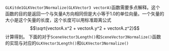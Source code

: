  `GLKitde1GLKVector3Normalize(GLKVector3 vectorA)`函数需要多点解释。这个函数的目的是返回一个与矢量A方向相同但是大小等于1.0的单位向量。一个矢量的大小是这个矢量的长度，这个长度可以用标准距离公式$$\sqrt{vectorA.x^2 + vectorA.y^2 + vectorA.z^2}$$计算得到。
 下面的对于`SceneVector3Length()`和`SceneVector3Normalize()`函数的实现与对应的`GLKVector3Length()`和`GLKVector3Normalize()`
 

